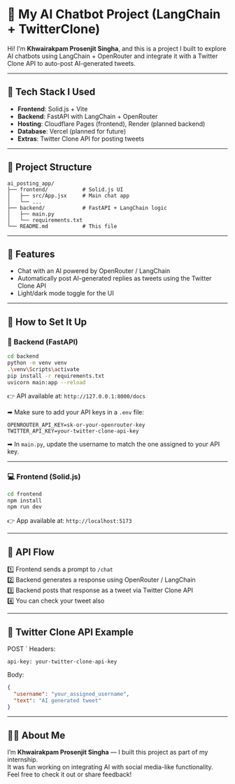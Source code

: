 # 🤖 My AI Chatbot Project (LangChain + TwitterClone)

Hi! I’m **Khwairakpam Prosenjit Singha**, and this is a project I built to explore AI chatbots using LangChain + OpenRouter and integrate it with a Twitter Clone API to auto-post AI-generated tweets.

---

## 🔧 Tech Stack I Used
- **Frontend**: Solid.js + Vite
- **Backend**: FastAPI with LangChain + OpenRouter
- **Hosting**: Cloudflare Pages (frontend), Render (planned backend)
- **Database**: Vercel (planned for future)
- **Extras**: Twitter Clone API for posting tweets

---

## 📁 Project Structure
```
ai_posting_app/
├── frontend/           # Solid.js UI
│   ├── src/App.jsx     # Main chat app
│   └── ...
├── backend/            # FastAPI + LangChain logic
│   ├── main.py
│   └── requirements.txt
└── README.md           # This file
```

---

## 🚀 Features
- Chat with an AI powered by OpenRouter / LangChain
- Automatically post AI-generated replies as tweets using the Twitter Clone API
- Light/dark mode toggle for the UI

---

## 🔌 How to Set It Up

### 🧠 Backend (FastAPI)
```bash
cd backend
python -m venv venv
.\venv\Scripts\activate
pip install -r requirements.txt
uvicorn main:app --reload
```
👉 API available at: `http://127.0.0.1:8000/docs`

➡ Make sure to add your API keys in a `.env` file:
```
OPENROUTER_API_KEY=sk-or-your-openrouter-key
TWITTER_API_KEY=your-twitter-clone-api-key
```
➡ In `main.py`, update the username to match the one assigned to your API key.

---

### 💻 Frontend (Solid.js)
```bash
cd frontend
npm install
npm run dev
```
👉 App available at: `http://localhost:5173`

---

## 💬 API Flow
1️⃣ Frontend sends a prompt to `/chat`  
2️⃣ Backend generates a response using OpenRouter / LangChain  
3️⃣ Backend posts that response as a tweet via Twitter Clone API  
4️⃣ You can check your tweet also

---

## 📡 Twitter Clone API Example
POST `
Headers:
```
api-key: your-twitter-clone-api-key
```
Body:
```json
{
  "username": "your_assigned_username",
  "text": "AI generated tweet"
}
```

---

## 🙋‍♂️ About Me
I’m **Khwairakpam Prosenjit Singha** — I built this project as part of my internship.  
It was fun working on integrating AI with social media-like functionality.  
Feel free to check it out or share feedback!
